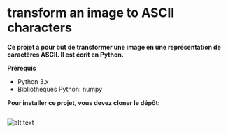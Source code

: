 # transform an image to ASCII characters

**Ce projet a pour but de transformer une image en une représentation de caractères ASCII. Il est écrit en Python.**

**Prérequis**

- Python 3.x
- Bibliothèques Python: numpy

**Pour installer ce projet, vous devez cloner le dépôt:**

``` git clone https://github.com/as4h/tiAc.git
```

![alt text](https://cdn.discordapp.com/attachments/1048389307947307091/1066442441869238372/2023-01-21-20-28-53_oSm8kZl0_1.gif)
